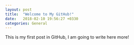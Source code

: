```yaml
---
layout: post
title:  "Welcome to My GitHub!"
date:   2018-02-10 19:56:27 +0330
categories: General
---
```

This is my first post in GitHub, I am going to write here more!